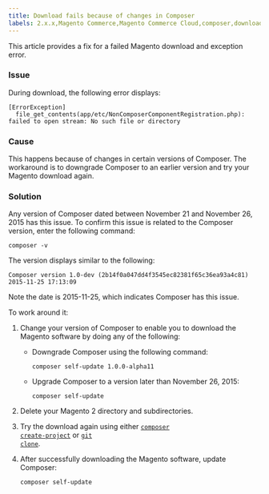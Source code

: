 ```yaml
---
title: Download fails because of changes in Composer
labels: 2.x.x,Magento Commerce,Magento Commerce Cloud,composer,download,how to,self-update
---
```


This article provides a fix for a failed Magento download and exception error.

### Issue

During download, the following error displays:

<pre><code class="language-php">[ErrorException]
  file_get_contents(app/etc/NonComposerComponentRegistration.php): failed to open stream: No such file or directory</code></pre>

### Cause

This happens because of changes in certain versions of Composer. The workaround is to downgrade Composer to an earlier version and try your Magento download again.

### Solution

Any version of Composer dated between November 21 and November 26, 2015 has this issue. To confirm this issue is related to the Composer version, enter the following command:

<pre><code class="language-php">composer -v</code></pre>

The version displays similar to the following:

<pre><code class="language-php">Composer version 1.0-dev (2b14f0a047dd4f3545ec82381f65c36ea93a4c81) 2015-11-25 17:13:09</code></pre>

Note the date is 2015-11-25, which indicates Composer has this issue.

To work around it:

1. Change your version of Composer to enable you to download the Magento software by doing any of the following:
    
    
    
    * Downgrade Composer using the following command:
        
        
        
        <pre><code class="language-php">composer self-update 1.0.0-alpha11</code></pre>
        
        
    * Upgrade Composer to a version later than November 26, 2015:
        
        
        
        <pre><code class="language-php">composer self-update</code></pre>
        
        
    
    
    
1. Delete your Magento 2 directory and subdirectories.
    
    
1. Try the download again using either <code><a href="https://devdocs.magento.com/guides/v2.3/install-gde/composer.html">composer create-project</a></code> or <code><a href="https://devdocs.magento.com/guides/v2.3/install-gde/prereq/dev_install.html">git clone</a></code>.
1. After successfully downloading the Magento software, update Composer:
    
    
    
    <pre><code class="language-php">composer self-update</code></pre>
    
    